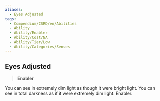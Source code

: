```yaml
---
aliases:
  - Eyes Adjusted
tags:
  - Compendium/CSRD/en/Abilities
  - Ability
  - Ability/Enabler
  - Ability/Cost/NA
  - Ability/Tier/Low
  - Ability/Categories/Senses
---
```

  
    
## Eyes Adjusted    
>**Enabler**  
    
You can see in extremely dim light as though it were bright light. You can see in total darkness as if it were extremely dim light. Enabler.